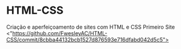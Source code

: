 # HTML-CSS
Criação e aperfeiçoamento de sites com HTML e CSS
Primeiro Site <"https://github.com/FwesleyAC/HTML-CSS/commit/8cbba44132bcb1527d876593e716dfabd042d5c5">
